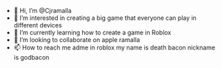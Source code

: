 - 👋 Hi, I’m @Cjramalla
- 👀 I’m interested in creating a big game that everyone can play in different devices 
- 🌱 I’m currently learning how to create a game in Roblox 
- 💞️ I’m looking to collaborate on apple ramalla 
- 📫 How to reach me adme in roblox my name is death bacon nickname is godbacon

<!---
Cjramalla/Cjramalla is a ✨ special ✨ repository because its `README.md` (this file) appears on your GitHub profile.
